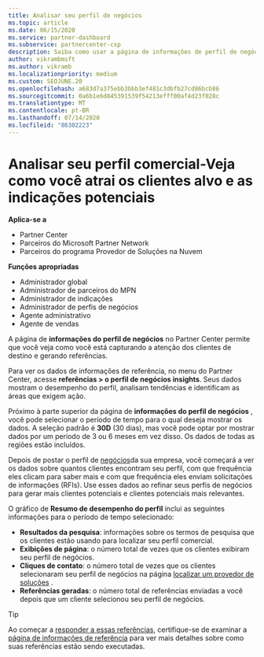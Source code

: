 ```yaml
---
title: Analisar seu perfil de negócios
ms.topic: article
ms.date: 06/15/2020
ms.service: partner-dashboard
ms.subservice: partnercenter-csp
description: Saiba como usar a página de informações de perfil de negócios para ver como você está capturando a atenção dos clientes de destino e gerando referências.
author: vikrambmsft
ms.author: vikramb
ms.localizationpriority: medium
ms.custom: SEOJUNE.20
ms.openlocfilehash: a683d7a375ebb3bbb3ef481c3dbfb27cd86bcb86
ms.sourcegitcommit: 0a6b1e6d845391539f54213efff00af4d23f028c
ms.translationtype: MT
ms.contentlocale: pt-BR
ms.lasthandoff: 07/14/2020
ms.locfileid: "86302223"
---
```

# <a name="analyze-your-business-profile---see-how-well-you-attract-target-customers-and-potential-referrals"></a>Analisar seu perfil comercial-Veja como você atrai os clientes alvo e as indicações potenciais
<!-- 
https://go.microsoft.com/fwlink/?linkid=849120
-->

**Aplica-se a**

- Partner Center
- Parceiros do Microsoft Partner Network
- Parceiros do programa Provedor de Soluções na Nuvem

**Funções apropriadas**

- Administrador global
- Administrador de parceiros do MPN
- Administrador de indicações
- Administrador de perfis de negócios
- Agente administrativo
- Agente de vendas

A página de **informações do perfil de negócios** no Partner Center permite que você veja como você está capturando a atenção dos clientes de destino e gerando referências.

Para ver os dados de informações de referência, no menu do Partner Center, acesse **referências > o perfil de negócios insights**. Seus dados mostram o desempenho do perfil, analisam tendências e identificam as áreas que exigem ação.

Próximo à parte superior da página de **informações do perfil de negócios** , você pode selecionar o período de tempo para o qual deseja mostrar os dados. A seleção padrão é **30D** (30 dias), mas você pode optar por mostrar dados por um período de 3 ou 6 meses em vez disso. Os dados de todas as regiões estão incluídos.

Depois de postar o perfil de [negócios](create-a-marketing-profile.md)da sua empresa, você começará a ver os dados sobre quantos clientes encontram seu perfil, com que frequência eles clicam para saber mais e com que frequência eles enviam solicitações de informações (RFIs). Use esses dados ao refinar seus perfis de negócios para gerar mais clientes potenciais e clientes potenciais mais relevantes.

O gráfico de **Resumo de desempenho do perfil** inclui as seguintes informações para o período de tempo selecionado:

- **Resultados da pesquisa**: informações sobre os termos de pesquisa que os clientes estão usando para localizar seu perfil comercial.
- **Exibições de página**: o número total de vezes que os clientes exibiram seu perfil de negócios.
- **Cliques de contato**: o número total de vezes que os clientes selecionaram seu perfil de negócios na página [localizar um provedor de soluções](https://www.microsoft.com/solution-providers/home) .
- **Referências geradas**: o número total de referências enviadas a você depois que um cliente selecionou seu perfil de negócios.

> [!TIP]
> Ao começar a [responder a essas referências](responding-to-referrals.md), certifique-se de examinar a [página de informações de referência](referral-insights.md) para ver mais detalhes sobre como suas referências estão sendo executadas.
